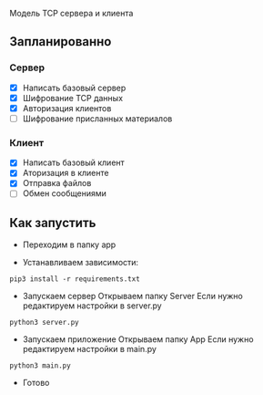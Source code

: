 Модель TCP сервера и клиента


## Запланированно

### Сервер
- [x] Написать базовый сервер
- [x] Шифрование TCP данных
- [x] Авторизация клиентов
- [ ] Шифрование присланных материалов
### Клиент
- [x] Написать базовый клиент
- [x] Аторизация в клиенте
- [x] Отправка файлов
- [ ] Обмен сообщениями

## Как запустить

- Переходим в папку app

- Устанавливаем зависимости:

```
pip3 install -r requirements.txt 
```

- Запускаем сервер
Открываем папку Server
Если нужно редактируем настройки в server.py
```
python3 server.py
```

- Запускаем приложение
Открываем папку App
Если нужно редактируем настройки в main.py
```
python3 main.py
```

- Готово
